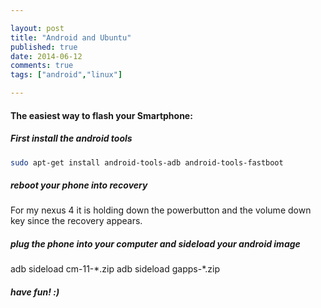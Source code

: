 ```yaml
---

layout: post
title: "Android and Ubuntu"
published: true
date: 2014-06-12
comments: true
tags: ["android","linux"]

---
```

#### The easiest way to flash your Smartphone:

##### First install the android tools

``` bash
sudo apt-get install android-tools-adb android-tools-fastboot
```

##### reboot your phone into recovery

For my nexus 4 it is holding down the powerbutton and the volume down key since
the recovery appears.

##### plug the phone into your computer and sideload your android image

adb sideload cm-11-\*.zip
adb sideload gapps-\*.zip

##### have fun! :)
